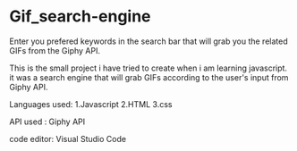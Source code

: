 # Gif_search-engine
Enter you prefered keywords in the search bar that will grab you the related GIFs from the Giphy API.

This is the small project i have tried to create when i am learning javascript. it was a search engine that will grab GIFs according to the user's input from Giphy API.

Languages used:
1.Javascript
2.HTML
3.css

API used :
Giphy API

code editor:
Visual Studio Code
